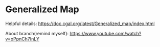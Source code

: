 # Generalized Map
Helpful details: https://doc.cgal.org/latest/Generalized_map/index.html

About branch(remind myself): https://www.youtube.com/watch?v=oPpnCh7InLY
